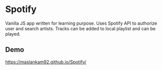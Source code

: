 # Spotify
Vanilla JS app written for learning purpose. Uses Spotify API to authorize user and search artists. Tracks can be added to local playlist and can be played.

## Demo
https://maslankam92.github.io/Spotify/
